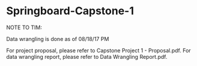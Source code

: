 # Springboard-Capstone-1

NOTE TO TIM:

Data wrangling is done as of 08/18/17 PM

For project proposal, please refer to Capstone Project 1 - Proposal.pdf.
For data wrangling report, please refer to Data Wrangling Report.pdf.
